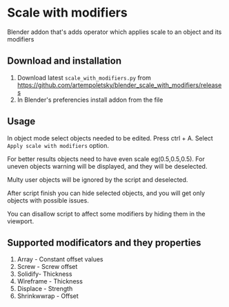 # Scale with modifiers 
Blender addon that's adds operator which applies scale to an object and its modifiers
## Download and installation

1. Download latest `scale_with_modifiers.py` from https://github.com/artempoletsky/blender_scale_with_modifiers/releases
2. In Blender's preferencies install addon from the file

## Usage

In object mode select objects needed to be edited. Press ctrl + A. Select `Apply scale with modifiers` option. 

For better results objects need to have even scale eg(0.5,0.5,0.5). For uneven objects warning will be displayed, and they will be deselected. 

Multy user objects will be ignored by the script and deselected. 

After script finish you can hide selected objects, and you will get only objects with possible issues.

You can disallow script to affect some modifiers by hiding them in the viewport.

## Supported modificators and they properties

1. Array - Constant offset values
2. Screw - Screw offset
3. Solidify- Thickness
4. Wireframe - Thickness
5. Displace - Strength
6. Shrinkwwrap - Offset

